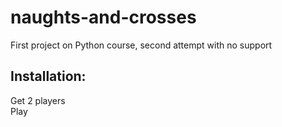 # naughts-and-crosses
First project on Python course, second attempt with no support

## Installation: 
Get 2 players  
Play  
